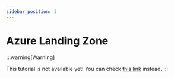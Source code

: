 ```yaml
---
sidebar_position: 3
---
```


# Azure Landing Zone

:::warning[Warning]

This tutorial is not available yet! You can check [this link](https://learn.microsoft.com/en-gb/azure/ai-services/containers/docker-compose-recipe) instead.
:::